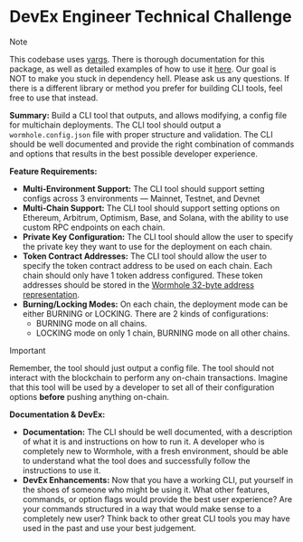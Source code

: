 # DevEx Engineer Technical Challenge

> [!NOTE]  
> This codebase uses [yargs](https://www.npmjs.com/package/yargs). There is thorough documentation for this package, as well as detailed examples of how to use it [here](https://github.com/yargs/yargs/blob/HEAD/docs/examples.md).
> Our goal is NOT to make you stuck in dependency hell. Please ask us any questions. If there is a different library or method you prefer for building CLI tools, feel free to use that instead.

**Summary:** Build a CLI tool that outputs, and allows modifying, a config file for multichain deployments. The CLI tool should output a `wormhole.config.json` file with proper structure and validation. The CLI should be well documented and provide the right combination of commands and options that results in the best possible developer experience.

**Feature Requirements:**

- **Multi-Environment Support:** The CLI tool should support setting configs across 3 environments — Mainnet, Testnet, and Devnet
- **Multi-Chain Support:** The CLI tool should support setting options on Ethereum, Arbitrum, Optimism, Base, and Solana, with the ability to use custom RPC endpoints on each chain.
- **Private Key Configuration:** The CLI tool should allow the user to specify the private key they want to use for the deployment on each chain.
- **Token Contract Addresses:** The CLI tool should allow the user to specify the token contract address to be used on each chain. Each chain should only have 1 token address configured. These token addresses should be stored in the [Wormhole 32-byte address representation](https://wormhole.com/docs/products/reference/wormhole-formatted-addresses/).
- **Burning/Locking Modes:** On each chain, the deployment mode can be either BURNING or LOCKING. There are 2 kinds of configurations:
    - BURNING mode on all chains.
    - LOCKING mode on only 1 chain, BURNING mode on all other chains.

> [!IMPORTANT]  
> Remember, the tool should just output a config file. The tool should not interact with the blockchain to perform any on-chain transactions.
> Imagine that this tool will be used by a developer to set all of their configuration options **before** pushing anything on-chain.

**Documentation & DevEx:**

- **Documentation:** The CLI should be well documented, with a description of what it is and instructions on how to run it. A developer who is completely new to Wormhole, with a fresh environment, should be able to understand what the tool does and successfully follow the instructions to use it.
- **DevEx Enhancements:** Now that you have a working CLI, put yourself in the shoes of someone who might be using it. What other features, commands, or option flags would provide the best user experience? Are your commands structured in a way that would make sense to a completely new user? Think back to other great CLI tools you may have used in the past and use your best judgement.
